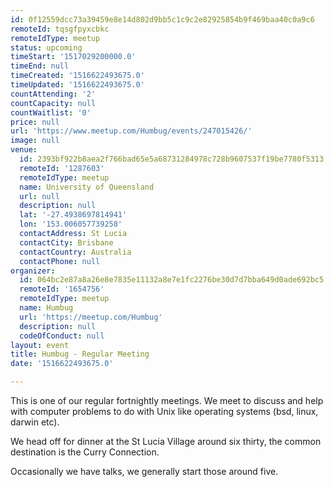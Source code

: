 ```yaml
---
id: 0f12559dcc73a39459e8e14d802d9bb5c1c9c2e82925854b9f469baa40c0a9c6
remoteId: tqsgfpyxcbkc
remoteIdType: meetup
status: upcoming
timeStart: '1517029200000.0'
timeEnd: null
timeCreated: '1516622493675.0'
timeUpdated: '1516622493675.0'
countAttending: '2'
countCapacity: null
countWaitlist: '0'
price: null
url: 'https://www.meetup.com/Humbug/events/247015426/'
image: null
venue:
  id: 2393bf922b8aea2f766bad65e5a68731284978c728b9607537f19be7780f5313
  remoteId: '1287603'
  remoteIdType: meetup
  name: University of Queensland
  url: null
  description: null
  lat: '-27.4938697814941'
  lon: '153.006057739258'
  contactAddress: St Lucia
  contactCity: Brisbane
  contactCountry: Australia
  contactPhone: null
organizer:
  id: 064bc2e87a8a26e8e7835e11132a8e7e1fc2276be30d7d7bba649d0ade692bc5
  remoteId: '1654756'
  remoteIdType: meetup
  name: Humbug
  url: 'https://meetup.com/Humbug'
  description: null
  codeOfConduct: null
layout: event
title: Humbug - Regular Meeting
date: '1516622493675.0'

---
```

<p>This is one of our regular fortnightly meetings. We meet to discuss and help with computer problems to do with Unix like operating systems (bsd, linux, darwin etc).</p> <p>We head off for dinner at the St Lucia Village around six thirty, the common destination is the Curry Connection.</p> <p>Occasionally we have talks, we generally start those around five.</p> 
